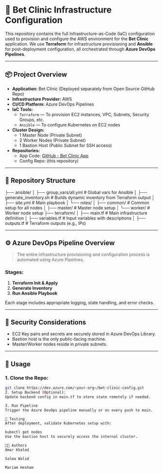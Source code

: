 # 🚀 Bet Clinic Infrastructure Configuration

This repository contains the full Infrastructure-as-Code (IaC) configuration used to provision and configure the AWS environment for the **Bet Clinic** application. We use **Terraform** for infrastructure provisioning and **Ansible** for post-deployment configuration, all orchestrated through **Azure DevOps Pipelines**.

---

## 📦 Project Overview

- **Application:** Bet Clinic (Deployed separately from Open Source GitHub Repo)
- **Infrastructure Provider:** AWS
- **CI/CD Platform:** Azure DevOps Pipelines
- **IaC Tools:**
  - `Terraform` — To provision EC2 instances, VPC, Subnets, Security Groups, etc.
  - `Ansible` — To configure Kubernetes on EC2 nodes
- **Cluster Design:** 
  - 1 Master Node (Private Subnet)
  - 2 Worker Nodes (Private Subnet)
  - 1 Bastion Host (Public Subnet for SSH access)
- **Repositories:**
  - App Code: [GitHub - Bet Clinic App](#)
  - Config Repo: (this repository)

---

## 📁 Repository Structure

├── ansible/
│ ├── group_vars/all.yml # Global vars for Ansible
│ ├── generate_inventory.sh # Builds dynamic inventory from Terraform output
│ ├── site.yml # Main playbook
│ └── roles/
│ ├── common/ # Common setup for all nodes
│ ├── master/ # Master node setup
│ └── worker/ # Worker node setup
├── terraform/
│ ├── main.tf # Main infrastructure definition
│ ├── variables.tf # Input variables with descriptions
│ ├── outputs.tf # Terraform outputs (e.g., IPs)


---

## ⚙️ Azure DevOps Pipeline Overview

> The entire infrastructure provisioning and configuration process is automated using Azure Pipelines.

### Stages:
1. **Terraform Init & Apply**
2. **Generate Inventory**
3. **Run Ansible Playbook**

Each stage includes appropriate logging, state handling, and error checks.

---

## 🔐 Security Considerations

- EC2 Key pairs and secrets are securely stored in Azure DevOps Library.
- Bastion host is the only public-facing machine.
- Master/Worker nodes reside in private subnets.

---

## 📝 Usage

### 1. Clone the Repo:
```bash
git clone https://dev.azure.com/<your-org>/bet-clinic-config.git
2. Setup Backend (Optional):
Update backend config in main.tf to store state remotely if needed.

3. Run Pipeline
Trigger the Azure DevOps pipeline manually or on every push to main.

🧪 Testing
After deployment, validate Kubernetes setup with:

kubectl get nodes
Use the bastion host to securely access the internal cluster.

👨‍💻 Authors
Omar Khaled

Salma Walid 

Mariam Hesham

